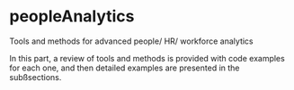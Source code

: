 # peopleAnalytics
Tools and methods for advanced people/ HR/ workforce analytics 

In this part, a review of tools and methods is provided with code examples for each one, and then detailed examples are presented in the subßsections. 
